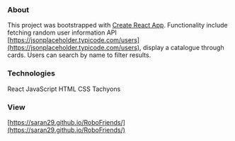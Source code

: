 ### About
This project was bootstrapped with [Create React App](https://github.com/facebook/create-react-app). Functionality include fetching random user information API [https://jsonplaceholder.typicode.com/users](https://jsonplaceholder.typicode.com/users), display a catalogue through cards. Users can search by name to filter results. 

### Technologies 
React
JavaScript
HTML
CSS
Tachyons 

### View
[https://saran29.github.io/RoboFriends/](https://saran29.github.io/RoboFriends/)
